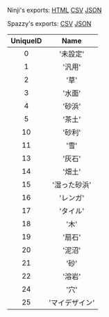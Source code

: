 Ninji's exports: [HTML](https://wuffs.org/acnh/bcsv_140/html/ColEffectAttributeParam.html) [CSV](https://wuffs.org/acnh/bcsv_140/csv/ColEffectAttributeParam.csv) [JSON](https://wuffs.org/acnh/bcsv_140/json/ColEffectAttributeParam.json)

Spazzy's exports: [CSV](https://github.com/McSpazzy/acnh-csv/blob/master/ColEffectAttributeParam.csv) [JSON](https://github.com/McSpazzy/acnh-json/blob/master/ColEffectAttributeParam.json)

| UniqueID | Name |
|:--:|:--:|
| 0 | '未設定' | 
| 1 | '汎用' | 
| 2 | '草' | 
| 3 | '水面' | 
| 4 | '砂浜' | 
| 5 | '茶土' | 
| 10 | '砂利' | 
| 11 | '雪' | 
| 13 | '灰石' | 
| 14 | '畑土' | 
| 15 | '湿った砂浜' | 
| 16 | 'レンガ' | 
| 17 | 'タイル' | 
| 18 | '木' | 
| 19 | '扇石' | 
| 20 | '泥沼' | 
| 21 | '砂' | 
| 22 | '溶岩' | 
| 24 | '穴' | 
| 25 | 'マイデザイン' | 
